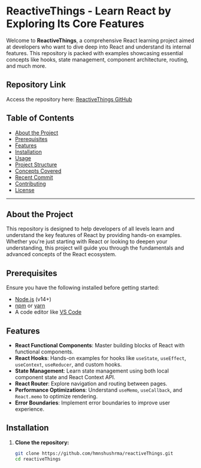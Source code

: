 # ReactiveThings - Learn React by Exploring Its Core Features

Welcome to **ReactiveThings**, a comprehensive React learning project aimed at developers who want to dive deep into React and understand its internal features. This repository is packed with examples showcasing essential concepts like hooks, state management, component architecture, routing, and much more.

## Repository Link

Access the repository here: [ReactiveThings GitHub](https://github.com/hmnshushrma/reactiveThings)

## Table of Contents

- [About the Project](#about-the-project)
- [Prerequisites](#prerequisites)
- [Features](#features)
- [Installation](#installation)
- [Usage](#usage)
- [Project Structure](#project-structure)
- [Concepts Covered](#concepts-covered)
- [Recent Commit](#recent-commit)
- [Contributing](#contributing)
- [License](#license)

---

## About the Project

This repository is designed to help developers of all levels learn and understand the key features of React by providing hands-on examples. Whether you're just starting with React or looking to deepen your understanding, this project will guide you through the fundamentals and advanced concepts of the React ecosystem.

## Prerequisites

Ensure you have the following installed before getting started:

- [Node.js](https://nodejs.org/) (v14+)
- [npm](https://www.npmjs.com/) or [yarn](https://yarnpkg.com/)
- A code editor like [VS Code](https://code.visualstudio.com/)

## Features

- **React Functional Components**: Master building blocks of React with functional components.
- **React Hooks**: Hands-on examples for hooks like `useState`, `useEffect`, `useContext`, `useReducer`, and custom hooks.
- **State Management**: Learn state management using both local component state and React Context API.
- **React Router**: Explore navigation and routing between pages.
- **Performance Optimizations**: Understand `useMemo`, `useCallback`, and `React.memo` to optimize rendering.
- **Error Boundaries**: Implement error boundaries to improve user experience.

## Installation

1. **Clone the repository:**

   ```bash
   git clone https://github.com/hmnshushrma/reactiveThings.git
   cd reactiveThings
   ```
